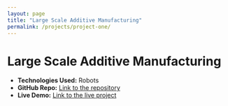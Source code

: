 ```yaml
---
layout: page
title: "Large Scale Additive Manufacturing"
permalink: /projects/project-one/
---
```


# Large Scale Additive Manufacturing



- **Technologies Used:** Robots
- **GitHub Repo:** [Link to the repository](https://github.com/yourusername/project-one)
- **Live Demo:** [Link to the live project](https://yourusername.github.io/project-one/)
